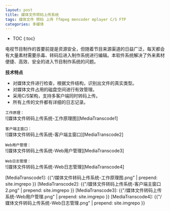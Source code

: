 ```yaml
---
layout: post
title: 媒体文件转码上传系统
tags: 媒体文件 转码 上传 ffmpeg mencoder mplayer C/S FTP
categories: 多媒体
---
```


* TOC
{:toc}

电视节目制作的首要前提是资源安全，但随着节目来源渠道的日益广泛，每天都会有大量素材需要杀毒、转码后进入制作系统进行编辑。本软件系统解决了外来素材便捷、高效、安全的进入节目制作系统的问题。

**技术特点**

- 对媒体文件进行检查，根据文件结构，识别出文件的真实类型。
- 对媒体文件占用的磁盘空间进行有效管理。
- 采用C/S架构，支持多客户端同时转码上传。
- 所有上传的文件都有详细的日志记录。

`工作原理：`<br/>
![媒体文件转码上传系统-工作原理图][MediaTranscode1]

`客户端主窗口：`<br/>
![媒体文件转码上传系统-客户端主窗口][MediaTranscode2]

`Web用户管理：`<br/>
![媒体文件转码上传系统-Web用户管理][MediaTranscode3]

`Web日志管理：`<br/>
![媒体文件转码上传系统-Web日志管理][MediaTranscode4]

[MediaTranscode1]: {{"/媒体文件转码上传系统-工作原理图.png" | prepend: site.imgrepo }}
[MediaTranscode2]: {{"/媒体文件转码上传系统-客户端主窗口2.png" | prepend: site.imgrepo }}
[MediaTranscode3]: {{"/媒体文件转码上传系统-Web用户管理.png" | prepend: site.imgrepo }}
[MediaTranscode4]: {{"/媒体文件转码上传系统-Web日志管理.png" | prepend: site.imgrepo }}